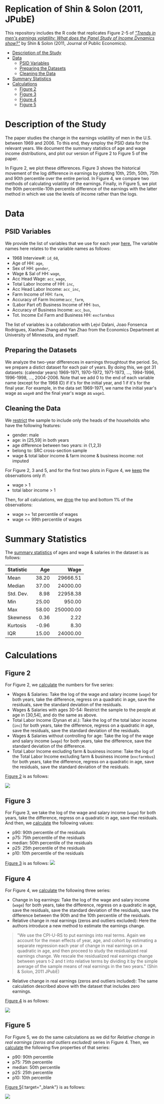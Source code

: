 

<h1>
Replication of Shin & Solon (2011, JPubE)
</h1>


This repository includes the R code that replicates Figure 2-5 of [*"Trends in men's earnings volatility: What does the Panel Study of Income Dynamics show?"*](https://www.sciencedirect.com/science/article/pii/S0047272711000338) by Shin & Solon (2011, Journal of Public Economics).

<!-- - [Description of the Study](#description-of-the-study)
- [Data](#data)
	- [PSID Variables](#vars)
	- [Preparing the Datasets](#prepare)
	- [Cleaning the Data](#clean)
- [Summary Statistics](#summary)
- [Calculations](#calculations)
	- [Figure 2](#fig2)
	- [Figure 3](#fig3) 	
	- [Figure 4](#fig4)
	- [Figure 5](#Figure-5) -->

 - [Description of the Study](#description-of-the-study)
- [Data](#data)
  * [PSID Variables](#psid-variables)
  * [Preparing the Datasets](#preparing-the-datasets)
  * [Cleaning the Data](#cleaning-the-data)
- [Summary Statistics](#summary-statistics)
- [Calculations](#calculations)
  * [Figure 2](#figure-2)
  * [Figure 3](#figure-3)
  * [Figure 4](#figure-4)
  * [Figure 5](#figure-5)


# Description of the Study

The paper studies the change in the earnings volatility of men in the U.S. between 1969 and 2006. To this end, they employ the PSID data for the relevant years.  We document the summary statistics of age and wage income distributions, and plot our version of Figure 2 to Figure 5 of the paper.

In Figure 2, we plot these differences. Figure 3 shows the historical movement of the log difference in earnings by plotting 10th, 25th, 50th, 75th and 90th percentile over the entire period. In Figure 4, we compare two methods of calculating volatility of the earnings. Finally, in Figure 5, we plot the 90th percentile-10th percentile difference of the earnings with the latter method in which we use the levels of income rather than the logs.

# Data

## PSID Variables

We provide the list of variables that we use for each year [here.](https://github.com/hktosun/ShinSolon2011JPubE/blob/master/psid_variables.txt) The variable names here relates to the variable names as follows:

- 1968 Interview#: `id_68`,
- Age of HH: `age`, 
- Sex of HH: `gender`,
- Wage & Sal of HH: `wage`, 
- Acc Head Wage: `acc_wage`,
- Total Labor Income of HH: `inc`,
- Acc Head Labor Income: `acc_inc`,
- Farm Income of HH: `farm`,
- Accuracy of Farm Income:`acc_farm`,
- (Labor Part of) Business Income of HH: `bus`,
- Accuracy of Business Income: `acc_bus`,
- Tot. Income Exl Farm and Business HH: `excfarmbus`

The list of variables is a collaboration with Lejvi Dalani, Joao Fonsenca Rodrigues, Xiaohan Zhang and Yan Zhao from the Economics Department at University of Minnesota, and myself.

## Preparing the Datasets

We analyze the two-year differences in earnings throughtout the period. So, we prepare a distict dataset for each pair of years. By doing this, we got 31 datasets: (calendar years) 1969-1971, 1970-1972, 1971-1973, ..., 1994-1996, 1996-1998, ..., 2004-2006. Note that we add 0 to the end of each variable name (except for the 1968 ID) if it's for the initial year, and 1 if it's for the final year. For example, in the data set 1969-1971, we name the initial year's wage as `wage0` and the final year's wage as `wage1`.

## Cleaning the Data

We [restrict](https://github.com/hktosun/ShinSolon2011JPubE/blob/master/func/cleanData.R) the sample to include only the heads of the households who have the following features:

- gender: male
- age: in [25,59] in both years
- age difference between two years: in {1,2,3}
- belong to: SRC cross-section sample
- wage & total labor income & farm income & business income: not imputed

For Figure 2, 3 and 5, and for the first two plots in Figure 4, we [keep](https://github.com/hktosun/ShinSolon2011JPubE/blob/master/func/excludeZeroEarnings.R) the observations only if:

- wage > 1
- total labor income > 1

Then, for all calculations, we [drop](https://github.com/hktosun/ShinSolon2011JPubE/blob/master/func/dropOutliers.R) the top and bottom 1% of the observations:

- wage >= 1st percentile of wages 
- wage <= 99th percentile of wages
 
# Summary Statistics

The [summary statistics](https://github.com/hktosun/ShinSolon2011JPubE/blob/master/func/summaryStatistics.R) of ages and wage & salaries in the dataset is as follows:

<center>
<table>
<thead>
<tr class="header">
<th align="left">Statistic</th>
<th align="right">Age</th>
<th align="right">Wage</th>
</tr>
</thead>
<tbody>
<tr class="odd">
<td align="left">Mean</td>
<td align="right">38.20</td>
<td align="right">29666.51</td>
</tr>
<tr class="even">
<td align="left">Median</td>
<td align="right">37.00</td>
<td align="right">24000.00</td>
</tr>
<tr class="odd">
<td align="left">Std. Dev.</td>
<td align="right">8.98</td>
<td align="right">22958.38</td>
</tr>
<tr class="even">
<td align="left">Min</td>
<td align="right">25.00</td>
<td align="right">950.00</td>
</tr>
<tr class="odd">
<td align="left">Max</td>
<td align="right">58.00</td>
<td align="right">250000.00</td>
</tr>
<tr class="even">
<td align="left">Skewness</td>
<td align="right">0.36</td>
<td align="right">2.22</td>
</tr>
<tr class="odd">
<td align="left">Kurtosis</td>
<td align="right">-0.96</td>
<td align="right">8.30</td>
</tr>
<tr class="even">
<td align="left">IQR</td>
<td align="right">15.00</td>
<td align="right">24000.00</td>
</tr>
</tbody>
</table>
</center>

# Calculations

## Figure 2
For Figure 2, we [calculate](https://github.com/hktosun/ShinSolon2011JPubE/blob/master/func/getNumbersForFigure2.R) the numbers for five series:

- Wages & Salaries: Take the log of the wage and salary income (`wage`) for both years, take the difference, regress on a quadratic in age, save the residuals, save the standard deviation of the residuals.
- Wages & Salaries with ages 30-54: Restrict the sample to the people at age in [30,54], and do the same as above.
- Total Labor Income (Dynan et al.): Take the log of the total labor income (`inc`) for both years, take the difference, regress on a quadratic in age, save the residuals, save the standard deviation of the residuals.
- Wages & Salaries without controlling for age: Take the log of the wage and salary income (`wage`) for both years, take the difference, save the standard deviation of the difference.
- Total Labor Income excluding farm & business income: Take the log of the Total Labor Income excluding farm & business income (`excfarmbus`) for both years, take the difference, regress on a quadratic in age, save the residuals, save the standard deviation of the residuals.

[Figure 2](https://github.com/hktosun/ShinSolon2011JPubE/blob/master/func/drawFigure2.R) is as follows:

![](https://raw.githubusercontent.com/hktosun/ShinSolon2011JPubE/master/img/fig2.png)

## Figure 3

For Figure 3, we take the log of the wage and salary income (`wage`) for both years, take the difference, regress on a quadratic in age, save the residuals. And then, we [calculate](https://github.com/hktosun/ShinSolon2011JPubE/blob/master/func/getNumbersForFigure3.R) the following values:

- p90: 90th percentile of the residuals
- p75: 75th percentile of the residuals
- median: 50th percentile of the residuals
- p25: 25th percentile of the residuals 
- p10: 10th percentile of the residuals 


[Figure 3](https://github.com/hktosun/ShinSolon2011JPubE/blob/master/func/drawFigure3.R) is as follows:
![](https://raw.githubusercontent.com/hktosun/ShinSolon2011JPubE/master/img/fig3.png)

## Figure 4  

For Figure 4, we [calculate](https://github.com/hktosun/ShinSolon2011JPubE/blob/master/func/getNumbersForFigure4.R) the following three series:

- Change in log earnings: Take the log of the wage and salary income (`wage`) for both years, take the difference, regress on a quadratic in age, save the residuals, save the standard deviation of the residuals, save the difference between the 90th and the 10th percentile of the residuals.
- Relative change in real earnings (zeros and outliers excluded): Here the authors introduce a new method to estimate the earnings change. 

>"We use the CPI-U-RS to put earnings into real terms. Again we account for the mean effects of year, age, and cohort by estimating a separate regression each year of change in real earnings on a quadratic in age, and then proceed to study the residualized real earnings change. We rescale the residualized real earnings change between years t-2 and t into relative terms by dividing it by the simple average of the sample means of real earnings in the two years." (Shin & Solon, 2011 JPubE)

- Relative change in real earnings (zeros and outliers included): The same calculation described above with the dataset that includes zero earnings.

[Figure 4](https://github.com/hktosun/ShinSolon2011JPubE/blob/master/func/drawFigure4.R) is as follows: 

![](https://raw.githubusercontent.com/hktosun/ShinSolon2011JPubE/master/img/fig4.png)


## Figure 5

For Figure 5, we do the same calculations as we did for *Relative change in real earnings (zeros and outliers excluded)* series in Figure 4. Then, we [calculate](https://github.com/hktosun/ShinSolon2011JPubE/blob/master/func/getNumbersForFigure3.R) the following five properties of that series: 

- p90: 90th percentile
- p75: 75th percentile
- median: 50th percentile
- p25: 25th percentile
- p10: 10th percentile


[Figure 5](https://github.com/hktosun/ShinSolon2011JPubE/blob/master/func/drawFigure5.R){:target="_blank"} is as follows: 

![](https://raw.githubusercontent.com/hktosun/ShinSolon2011JPubE/master/img/fig5.png)

